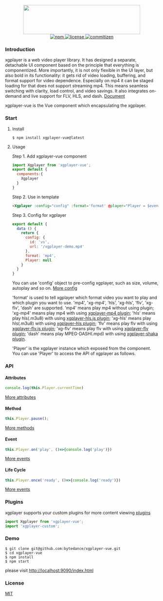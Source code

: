 <div align="center">
    <img src="https://raw.githubusercontent.com/bytedance/xgplayer/master/xgplayer.png" width="384" height="96">
</div>
<div align="center">
    <a href="https://www.npmjs.com/package/xgplayer-vue" target="_blank">
        <img src="https://img.shields.io/npm/v/xgplayer-vue.svg" alt="npm">
    </a>
    <a href="https://www.npmjs.com/package/xgplayer-vue" target="_blank">
        <img src="https://img.shields.io/npm/l/xgplayer-vue.svg" alt="license">
    </a>
    <a href="http://commitizen.github.io/cz-cli/">
        <img src="https://img.shields.io/badge/commitizen-friendly-brightgreen.svg" alt="commitizen">
    </a>
</div>

### Introduction

xgplayer is a web video player library. It has designed a separate, detachable UI component based on the principle that everything is componentized. More importantly, it is not only flexible in the UI layer, but also bold in its functionality: it gets rid of video loading, buffering, and format support for video dependence. Especially on mp4
it can be staged loading for that does not support streaming mp4. This means seamless switching with clarity, load control, and video savings. It also integrates on-demand and live support for FLV, HLS, and dash. [Document](http://h5player.bytedance.com/en/)

xgplayer-vue is the Vue component which encapsulating the xgplayer.

### Start

1. Install

    ```
    $ npm install xgplayer-vue@latest
    ```

2. Usage

    Step 1. Add xgplayer-vue component
    ```js
    import Xgplayer from 'xgplayer-vue';
    export default {
      components:{
        Xgplayer
      }
    }
    ```

    Step 2. Use in template
    ```html
    <Xgplayer :config="config" :format='format' @player="Player = $event"/>
    ```

    Step 3. Config for xgplayer
    ```js
    export default {
      data () {
        return {
          config: {
            id: 'vs',
            url: '/xgplayer-demo.mp4'
          },
          format: 'mp4',
          Player: null
        }
      }
    }
    ```
    You can use 'config' object to pre-config xgplayer, such as size, volume, autoplay and so on. [More config](http://h5player.bytedance.com/en/config/)

    'format' is used to tell xgplayer which format video you want to play and which plugin you want to use. 'mp4', 'xg-mp4', 'hls', 'xg-hls', 'flv', 'xg-flv', 'dash' are supported. 'mp4' means play mp4 without using plugin; 'xg-mp4' means play mp4 with using [xgplayer-mp4 plugin](http://h5player.bytedance.com/plugins/#xgplayer-mp4); 'hls' means play hls(.m3u8) with using [xgplayer-hls.js plugin](http://h5player.bytedance.com/plugins/#xgplayer-hls.js); 'xg-hls' means play hls(.m3u8) with using [xgplayer-hls plugin](http://h5player.bytedance.com/plugins/#xgplayer-hls); 'flv' means play flv with using [xgplayer-flv.js plugin](http://h5player.bytedance.com/plugins/#xgplayer-flv.js); 'xg-flv' means play flv with using [xgplayer-flv plugin](http://h5player.bytedance.com/plugins/#xgplayer-flv); 'dash' means play MPEG-DASH(.mpd) with using [xgplayer-shaka plugin](http://h5player.bytedance.com/plugins/#xgplayer-shaka).

    'Player' is the xgplayer instance which exposed from the component. You can use 'Player' to access the API of xgplayer as follows.


### API

#### Attributes

```js
console.log(this.Player.currentTime)
```
[More attributes](http://h5player.bytedance.com/en/api/#attributes)

#### Method

```js
this.Player.pause();
```
[More methods](http://h5player.bytedance.com/en/api/#method)

#### Event

```js
this.Player.on('play', ()=>{console.log('play')})
```
[More events](http://h5player.bytedance.com/en/api/#event)

#### Life Cycle

```js
this.Player.once('ready', ()=>{console.log('ready')})
```
[More events](http://h5player.bytedance.com/en/api/#life-cycle)


### Plugins

xgplayer supports your custom plugins for more content viewing [plugins](http://h5player.bytedance.com/en/plugins/)

```js
import Xgplayer from 'xgplayer-vue';
import 'xgplayer-custom';
```

### Demo

```
$ git clone git@github.com:bytedance/xgplayer-vue.git
$ cd xgplayer-vue
$ npm install
$ npm start
```

please visit [http://localhost:9090/index.html](http://localhost:9090/index.html)


### License

[MIT](http://opensource.org/licenses/MIT)
